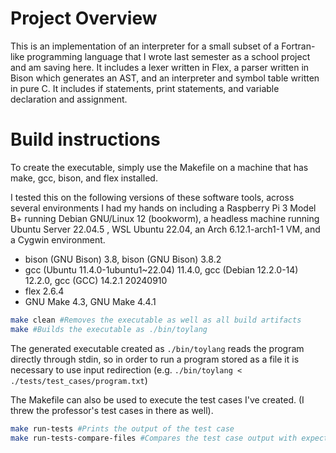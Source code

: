 # Project Overview

This is an implementation of an interpreter for a small subset of a Fortran-like programming language that I wrote last semester as a school project and am saving here. It includes a lexer written in Flex, a parser written in Bison which generates an AST, and an interpreter and symbol table written in pure C. It includes if statements, print statements, and variable declaration and assignment.
# Build instructions

To create the executable, simply use the Makefile on a machine that has make, gcc, bison, and flex installed.

I tested this on the following versions of these software tools, across several environments I had my hands on including a Raspberry Pi 3 Model B+ running Debian GNU/Linux 12 (bookworm), a headless machine running Ubuntu Server 22.04.5 , WSL Ubuntu 22.04, an Arch 6.12.1-arch1-1 VM, and a Cygwin environment.
- bison (GNU Bison) 3.8, bison (GNU Bison) 3.8.2
- gcc (Ubuntu 11.4.0-1ubuntu1~22.04) 11.4.0, gcc (Debian 12.2.0-14) 12.2.0, gcc (GCC) 14.2.1 20240910
- flex 2.6.4
- GNU Make 4.3, GNU Make 4.4.1

```bash
make clean #Removes the executable as well as all build artifacts
make #Builds the executable as ./bin/toylang
```

The generated executable created as `./bin/toylang` reads the program directly through stdin, so in order to run a program stored as a file it is necessary to use input redirection (e.g. `./bin/toylang < ./tests/test_cases/program.txt`)

The Makefile can also be used to execute the test cases I've created. (I threw the professor's test cases in there as well).
```bash
make run-tests #Prints the output of the test case
make run-tests-compare-files #Compares the test case output with expected output
```
